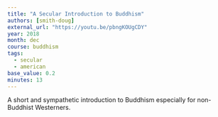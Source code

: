 ```yaml
---
title: "A Secular Introduction to Buddhism"
authors: [smith-doug]
external_url: "https://youtu.be/pbngKOUgCDY"
year: 2018
month: dec
course: buddhism
tags:
  - secular
  - american
base_value: 0.2
minutes: 13
---
```


A short and sympathetic introduction to Buddhism especially for non-Buddhist Westerners.
